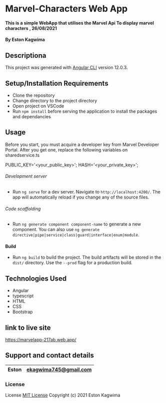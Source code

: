 # Marvel-Characters Web App

#### This is a simple WebApp that utilises the Marvel Api To display marvel characters , 26/08/2021

#### By **Eston Kagwima**

## Descriptiona



This project was generated with [Angular CLI](https://github.com/angular/angular-cli) version 12.0.3.


## Setup/Installation Requirements

- Clone the repository
- Change directory to the project directory
- Open project on VSCode
- Run `npm install` before serving the application to install the packages and dependancies



## Usage

Before you start, you must acquire a developer key from Marvel Developer Portal. After you get one, replace the following variables on sharedservice.ts


PUBLIC_KEY='<your_public_key>';
HASH='<your_private_key>';
###### Development server

- Run `ng serve` for a dev server. Navigate to `http://localhost:4200/`. The app will automatically reload if you change any of the source files.

###### Code scaffolding

- Run `ng generate component component-name` to generate a new component. You can also use `ng generate directive|pipe|service|class|guard|interface|enum|module`.

#### Build

- Run `ng build` to build the project. The build artifacts will be stored in the `dist/` directory. Use the `--prod` flag for a production build.

## Technologies Used

- Angular
- typescript
- HTML
- CSS
- Bootstrap

## link to live site 
https://marvelapp-217ab.web.app/
## Support and contact details

| Eston | ekagwima745@gmail.com |
| ----- | --------------------- |

### License

License
[MIT License](https://choosealicense.com/licenses/mit/)
Copyright (c) 2021 Eston Kagwima
